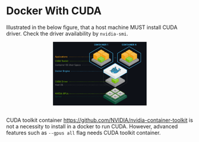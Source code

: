 # Docker With CUDA

Illustrated in the below figure, that a host machine MUST install CUDA driver.
Check the driver availability by `nvidia-smi`.

<div style="display: flex; justify-content: center;">
      <img src="imgs/cuda_nvidia_gpu_arch.png" width="50%" height="50%" alt="cuda_nvidia_gpu_arch" />
</div>
</br>

CUDA toolkit container https://github.com/NVIDIA/nvidia-container-toolkit is not a necessity to install in a docker to run CUDA.
However, advanced features such as `--gpus all` flag needs CUDA toolkit container.